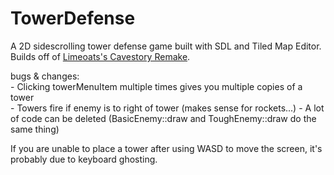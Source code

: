 # TowerDefense

A 2D sidescrolling tower defense game built with SDL and Tiled Map Editor. Builds off of [Limeoats's Cavestory Remake](https://github.com/Limeoats/cavestory-development).

bugs & changes:  
	- Clicking towerMenuItem multiple times gives you multiple copies of a tower  
	- Towers fire if enemy is to right of tower (makes sense for rockets...)
	- A lot of code can be deleted (BasicEnemy::draw and ToughEnemy::draw do the same thing)
  
If you are unable to place a tower after using WASD to move the screen, it's probably due to keyboard ghosting.
